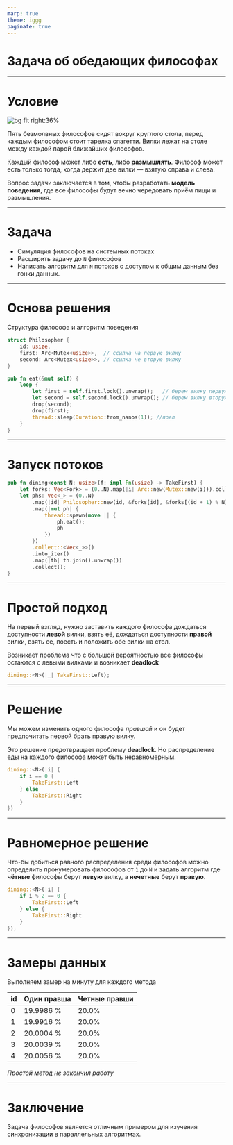 ```yaml
---
marp: true
theme: iggg
paginate: true
---
```

<!-- mermaid.js  Для схем -->
<script src="https://unpkg.com/mermaid@8.1.0/dist/mermaid.min.js"></script>
<script>mermaid.initialize({startOnLoad:true});</script>
<!-- _class: lead -->

# Задача об обедающих философах

---
# Условие

![bg fit right:36%](https://upload.wikimedia.org/wikipedia/commons/thumb/7/7b/An_illustration_of_the_dining_philosophers_problem.png/800px-An_illustration_of_the_dining_philosophers_problem.png)

Пять безмолвных философов сидят вокруг круглого стола, перед каждым философом стоит тарелка спагетти. Вилки лежат на столе между каждой парой ближайших философов.

Каждый философ может либо **есть**, либо **размышлять**. Философ может есть только тогда, когда держит две вилки — взятую справа и слева.

Вопрос задачи заключается в том, чтобы разработать **модель поведения**, где все философы будут вечно чередовать приём пищи и размышления. 

---

# Задача

* Симуляция философов на системных потоках
* Расширить задачу до `N` философов
* Написать алгоритм для `N` потоков с доступом к общим данным без гонки данных.

---

# Основа решения

Структура философа и алгоритм поведения

```rust
struct Philosopher {
    id: usize, 
    first: Arc<Mutex<usize>>,  // ссылка на первую вилку
    second: Arc<Mutex<usize>>, // ссылка не вторую вилку
}

pub fn eat(&mut self) {
    loop {
        let first = self.first.lock().unwrap();   // берем вилку первую
        let second = self.second.lock().unwrap(); // берем вилку вторую
        drop(second);
        drop(first);
        thread::sleep(Duration::from_nanos(1)); //поел
    }
}
```

---

# Запуск потоков

```rust
pub fn dining<const N: usize>(f: impl Fn(usize) -> TakeFirst) {
    let forks: Vec<Fork> = (0..N).map(|i| Arc::new(Mutex::new(i))).collect();
    let phs: Vec<_> = (0..N)
        .map(|id| Philosopher::new(id, &forks[id], &forks[(id + 1) % N], f(id)))
        .map(|mut ph| {
            thread::spawn(move || {
                ph.eat();
                ph
            })
        })
        .collect::<Vec<_>>()
        .into_iter()
        .map(|th| th.join().unwrap())
        .collect();
}
```

---

# Простой подход

На первый взгляд, нужно заставить каждого философа дождаться доступности **левой** вилки, взять её, дождаться доступности **правой** вилки, взять ее, поесть и положить обе вилки на стол. 

Возникает проблема что с большой вероятностью все философы остаются с левыми вилками и возникает **deadlock**
```rust
dining::<N>(|_| TakeFirst::Left);
```
---

# Решение

Мы можем изменить одного философа *правшой* и он будет предпочитать первой брать правую вилку.

Это решение предотвращает проблему **deadlock**. Но распределение еды на каждого философа может быть неравномерным.

```rust
dining::<N>(|i| {
    if i == 0 {
        TakeFirst::Left
    } else 
        TakeFirst::Right
    }
})
```

---

# Равномерное решение

Что-бы добиться равного распределения среди философов можно определить пронумеровать философов от `1` до `N` и задать алгоритм где **чётные** философы берут **левую** вилку, а **нечетные** берут **правую**.

```rust
dining::<N>(|i| {
    if i % 2 == 0 {
        TakeFirst::Left
    } else {
        TakeFirst::Right
    }
});
```

---

# Замеры данных

Выполняем замер на минуту для каждого метода

| id | Один правша | Четные правши |
| -  | -           | -      |
| 0  | 19.9986 %   | 20.0%  |
| 1  | 19.9916 %   | 20.0%  |
| 2  | 20.0004 %   | 20.0%  |
| 3  | 20.0039 %   | 20.0%  |
| 4  | 20.0056 %   | 20.0%  |

*Простой метод не закончил работу*

---

# Заключение

Задача философов является отличным примером для изучения синхронизации в параллельных алгоритмах. 



